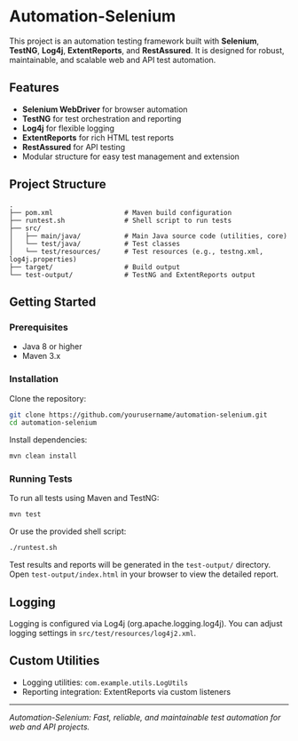# Automation-Selenium

This project is an automation testing framework built with **Selenium**, **TestNG**, **Log4j**, **ExtentReports**, and **RestAssured**. It is designed for robust, maintainable, and scalable web and API test automation.

## Features

- **Selenium WebDriver** for browser automation
- **TestNG** for test orchestration and reporting
- **Log4j** for flexible logging
- **ExtentReports** for rich HTML test reports
- **RestAssured** for API testing
- Modular structure for easy test management and extension

## Project Structure

```
.
├── pom.xml                  # Maven build configuration
├── runtest.sh               # Shell script to run tests
├── src/
│   ├── main/java/           # Main Java source code (utilities, core)
│   └── test/java/           # Test classes
│   └── test/resources/      # Test resources (e.g., testng.xml, log4j.properties)
├── target/                  # Build output
└── test-output/             # TestNG and ExtentReports output
```

## Getting Started

### Prerequisites

- Java 8 or higher
- Maven 3.x

### Installation

Clone the repository:

```sh
git clone https://github.com/yourusername/automation-selenium.git
cd automation-selenium
```

Install dependencies:

```sh
mvn clean install
```

### Running Tests

To run all tests using Maven and TestNG:

```sh
mvn test
```

Or use the provided shell script:

```sh
./runtest.sh
```

Test results and reports will be generated in the `test-output/` directory. Open `test-output/index.html` in your browser to view the detailed report.

## Logging

Logging is configured via Log4j (org.apache.logging.log4j). You can adjust logging settings in `src/test/resources/log4j2.xml`.

## Custom Utilities

- Logging utilities: `com.example.utils.LogUtils`
- Reporting integration: ExtentReports via custom listeners

---

*Automation-Selenium: Fast, reliable, and maintainable test automation for web and API projects.*
